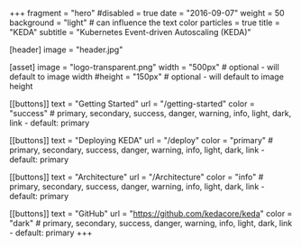 +++
fragment = "hero"
#disabled = true
date = "2016-09-07"
weight = 50
background = "light" # can influence the text color
particles = true
title = "KEDA"
subtitle = "Kubernetes Event-driven Autoscaling (KEDA)"

[header]
  image = "header.jpg"

[asset]
  image = "logo-transparent.png"
  width = "500px" # optional - will default to image width
  #height = "150px" # optional - will default to image height

[[buttons]]
  text = "Getting Started"
  url = "/getting-started"
  color = "success" # primary, secondary, success, danger, warning, info, light, dark, link - default: primary

[[buttons]]
  text = "Deploying KEDA"
  url = "/deploy"
  color = "primary" # primary, secondary, success, danger, warning, info, light, dark, link - default: primary

[[buttons]]
  text = "Architecture"
  url = "/Architecture"
  color = "info" # primary, secondary, success, danger, warning, info, light, dark, link - default: primary

[[buttons]]
  text = "GitHub"
  url = "https://github.com/kedacore/keda"
  color = "dark" # primary, secondary, success, danger, warning, info, light, dark, link - default: primary
+++
